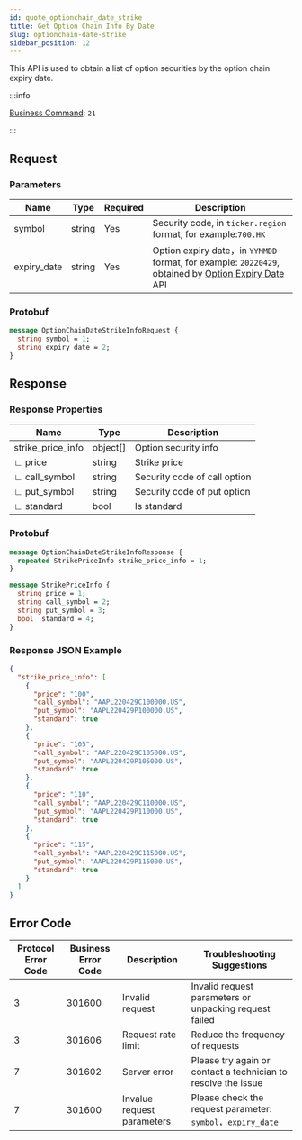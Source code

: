 ```yaml
---
id: quote_optionchain_date_strike
title: Get Option Chain Info By Date
slug: optionchain-date-strike
sidebar_position: 12
---
```


This API is used to obtain a list of option securities by the option chain expiry date.

:::info

[Business Command](../../socket/protocol/request): `21`

:::

## Request

### Parameters

| Name        | Type   | Required | Description                                                                                                                  |
| ----------- | ------ | -------- | ---------------------------------------------------------------------------------------------------------------------------- |
| symbol      | string | Yes      | Security code, in `ticker.region` format, for example:`700.HK`                                                               |
| expiry_date | string | Yes      | Option expiry date，in `YYMMDD` format, for example: `20220429`, obtained by [Option Expiry Date](./optionchain_date.md) API |

### Protobuf

```protobuf
message OptionChainDateStrikeInfoRequest {
  string symbol = 1;
  string expiry_date = 2;
}
```

## Response

### Response Properties

| Name              | Type     | Description                  |
| ----------------- | -------- | ---------------------------- |
| strike_price_info | object[] | Option security info         |
| ∟ price           | string   | Strike price                 |
| ∟ call_symbol     | string   | Security code of call option |
| ∟ put_symbol      | string   | Security code of put option  |
| ∟ standard        | bool     | Is standard                  |

### Protobuf

```protobuf
message OptionChainDateStrikeInfoResponse {
  repeated StrikePriceInfo strike_price_info = 1;
}

message StrikePriceInfo {
  string price = 1;
  string call_symbol = 2;
  string put_symbol = 3;
  bool  standard = 4;
}
```

### Response JSON Example

```json
{
  "strike_price_info": [
    {
      "price": "100",
      "call_symbol": "AAPL220429C100000.US",
      "put_symbol": "AAPL220429P100000.US",
      "standard": true
    },
    {
      "price": "105",
      "call_symbol": "AAPL220429C105000.US",
      "put_symbol": "AAPL220429P105000.US",
      "standard": true
    },
    {
      "price": "110",
      "call_symbol": "AAPL220429C110000.US",
      "put_symbol": "AAPL220429P110000.US",
      "standard": true
    },
    {
      "price": "115",
      "call_symbol": "AAPL220429C115000.US",
      "put_symbol": "AAPL220429P115000.US",
      "standard": true
    }
  ]
}
```

## Error Code

| Protocol Error Code | Business Error Code | Description                | Troubleshooting Suggestions                                   |
| ------------------- | ------------------- | -------------------------- | ------------------------------------------------------------- |
| 3                   | 301600              | Invalid request            | Invalid request parameters or unpacking request failed        |
| 3                   | 301606              | Request rate limit         | Reduce the frequency of requests                              |
| 7                   | 301602              | Server error               | Please try again or contact a technician to resolve the issue |
| 7                   | 301600              | Invalue request parameters | Please check the request parameter: `symbol`，`expiry_date`   |
